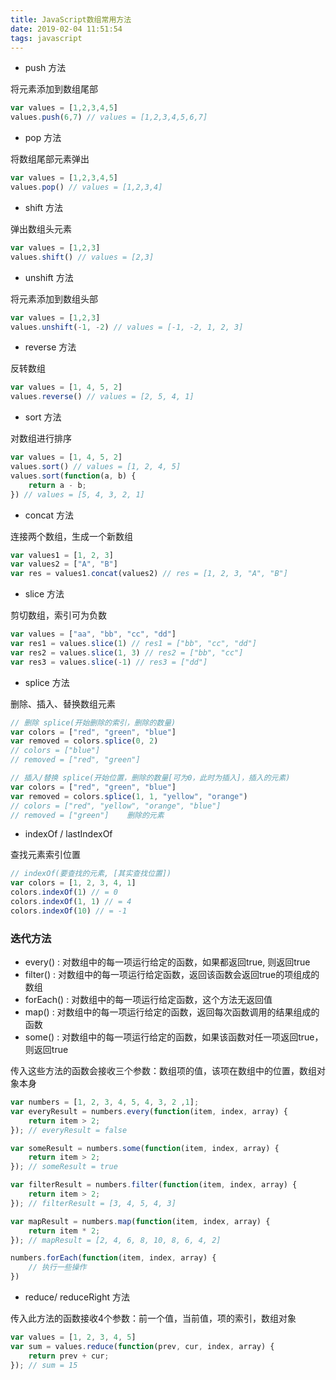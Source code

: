 ```yaml
---
title: JavaScript数组常用方法
date: 2019-02-04 11:51:54
tags: javascript
---
```


- push 方法

将元素添加到数组尾部

```javascript
var values = [1,2,3,4,5]
values.push(6,7) // values = [1,2,3,4,5,6,7]
```


- pop 方法

将数组尾部元素弹出

```javascript
var values = [1,2,3,4,5]
values.pop() // values = [1,2,3,4]
```


- shift 方法

弹出数组头元素

```javascript
var values = [1,2,3]
values.shift() // values = [2,3]
```

<!-- more -->

- unshift 方法

将元素添加到数组头部

```javascript
var values = [1,2,3]
values.unshift(-1, -2) // values = [-1, -2, 1, 2, 3]
```


- reverse 方法

反转数组

```javascript
var values = [1, 4, 5, 2]
values.reverse() // values = [2, 5, 4, 1]
```


- sort 方法

对数组进行排序

```javascript
var values = [1, 4, 5, 2]
values.sort() // values = [1, 2, 4, 5]
values.sort(function(a, b) {
    return a - b;
}) // values = [5, 4, 3, 2, 1]
```


- concat 方法

连接两个数组，生成一个新数组

```javascript
var values1 = [1, 2, 3]
var values2 = ["A", "B"]
var res = values1.concat(values2) // res = [1, 2, 3, "A", "B"]
```


- slice 方法

剪切数组，索引可为负数

```javascript
var values = ["aa", "bb", "cc", "dd"]
var res1 = values.slice(1) // res1 = ["bb", "cc", "dd"]
var res2 = values.slice(1, 3) // res2 = ["bb", "cc"]
var res3 = values.slice(-1) // res3 = ["dd"]
```


- splice 方法

删除、插入、替换数组元素

```javascript
// 删除 splice(开始删除的索引，删除的数量)
var colors = ["red", "green", "blue"]
var removed = colors.splice(0, 2)
// colors = ["blue"]
// removed = ["red", "green"]

// 插入/替换 splice(开始位置，删除的数量[可为0，此时为插入]，插入的元素)
var colors = ["red", "green", "blue"]
var removed = colors.splice(1, 1, "yellow", "orange")
// colors = ["red", "yellow", "orange", "blue"]
// removed = ["green"]    删除的元素
```


- indexOf / lastIndexOf

查找元素索引位置

```javascript
// indexOf(要查找的元素, [其实查找位置])
var colors = [1, 2, 3, 4, 1]
colors.indexOf(1) // = 0
colors.indexOf(1, 1) // = 4
colors.indexOf(10) // = -1
```



### 迭代方法

- every() : 对数组中的每一项运行给定的函数，如果都返回true, 则返回true
- filter() : 对数组中的每一项运行给定函数，返回该函数会返回true的项组成的数组
- forEach() : 对数组中的每一项运行给定函数，这个方法无返回值
- map() : 对数组中的每一项运行给定的函数，返回每次函数调用的结果组成的函数
- some() : 对数组中的每一项运行给定的函数，如果该函数对任一项返回true，则返回true

传入这些方法的函数会接收三个参数：数组项的值，该项在数组中的位置，数组对象本身

```javascript
var numbers = [1, 2, 3, 4, 5, 4, 3, 2 ,1];
var everyResult = numbers.every(function(item, index, array) {
    return item > 2;
}); // everyResult = false

var someResult = numbers.some(function(item, index, array) {
    return item > 2;
}); // someResult = true

var filterResult = numbers.filter(function(item, index, array) {
    return item > 2;
}); // filterResult = [3, 4, 5, 4, 3]

var mapResult = numbers.map(function(item, index, array) {
    return item * 2;
}); // mapResult = [2, 4, 6, 8, 10, 8, 6, 4, 2]

numbers.forEach(function(item, index, array) {
    // 执行一些操作
})
```



- reduce/ reduceRight 方法

传入此方法的函数接收4个参数：前一个值，当前值，项的索引，数组对象

```javascript
var values = [1, 2, 3, 4, 5]
var sum = values.reduce(function(prev, cur, index, array) {
    return prev + cur;
}); // sum = 15
```

